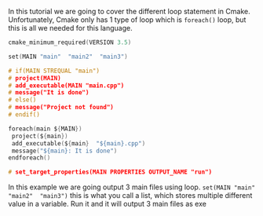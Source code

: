 ﻿---
Title: Loop statement
---

In this tutorial we are going to cover the different loop statement in Cmake. Unfortunately, Cmake
only has 1 type of loop which is `foreach()` loop, but this is all we needed for this language.

```c
cmake_minimum_required(VERSION 3.5)

set(MAIN "main"  "main2"  "main3")

# if(MAIN STREQUAL "main")
# project(MAIN)
# add_executable(MAIN "main.cpp")
# message("It is done")
# else()
# message("Project not found")
# endif()

foreach(main ${MAIN})
 project(${main})
 add_executable(${main}  "${main}.cpp")
 message("${main}: It is done")
endforeach()

# set_target_properties(MAIN PROPERTIES OUTPUT_NAME "run")
```

In this example we are going output 3 main files using loop. `set(MAIN "main"  "main2"  "main3")`
this is what you call a list, which stores multiple different value in a variable. Run it and it
will output 3 main files as exe
